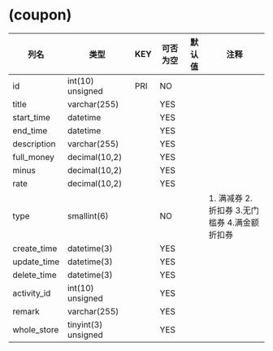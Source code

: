 # (coupon)
| 列名 | 类型 | KEY | 可否为空 | 默认值 | 注释 |
| ---- | ---- | ---- | ---- | ---- | ----  |
| id | int(10) unsigned | PRI | NO |  |  |
| title | varchar(255) |  | YES |  |  |
| start_time | datetime |  | YES |  |  |
| end_time | datetime |  | YES |  |  |
| description | varchar(255) |  | YES |  |  |
| full_money | decimal(10,2) |  | YES |  |  |
| minus | decimal(10,2) |  | YES |  |  |
| rate | decimal(10,2) |  | YES |  |  |
| type | smallint(6) |  | NO |  | 1. 满减券 2.折扣券 3.无门槛券 4.满金额折扣券 |
| create_time | datetime(3) |  | YES |  |  |
| update_time | datetime(3) |  | YES |  |  |
| delete_time | datetime(3) |  | YES |  |  |
| activity_id | int(10) unsigned |  | YES |  |  |
| remark | varchar(255) |  | YES |  |  |
| whole_store | tinyint(3) unsigned |  | YES |  |  |